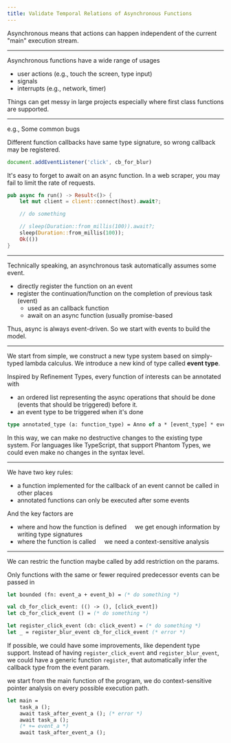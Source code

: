 ```yaml
---
title: Validate Temporal Relations of Asynchronous Functions
---
```


Asynchronous means that actions can happen independent of the current "main" execution stream.

---

Asynchronous functions have a wide range of usages
- user actions (e.g., touch the screen, type input)
- signals
- interrupts (e.g., network, timer)

Things can get messy in large projects especially where first class functions are supported.

---

e.g., Some common bugs

Different function callbacks have same type signature, so wrong callback may be registered.

```javascript
document.addEventListener('click', cb_for_blur)
```

It's easy to forget to await on an async function. In a web scraper, you may fail to limit the rate of requests.

```rust
pub async fn run() -> Result<()> {
    let mut client = client::connect(host).await?;

    // do something

    // sleep(Duration::from_millis(100)).await?;
    sleep(Duration::from_millis(100));
    Ok(())
}
```

---

Technically speaking, an asynchronous task automatically assumes some event. 

- directly register the function on an event
- register the continuation/function on the completion of previous task (event)
    - used as an callback function 
    - await on an async function (usually promise-based

Thus, async is always event-driven. So we start with events to build the model.

---

We start from simple, we construct a new type system based on simply-typed lambda calculus. We introduce a new kind of type called **event type**. 

Inspired by Refinement Types, every function of interests can be annotated with 
- an ordered list representing the async operations that should be done (events that should be triggered) before it.
- an event type to be triggered when it's done

```ocaml
type annotated_type (a: function_type) = Anno of a * [event_type] * event_type option
```

In this way, we can make no destructive changes to the existing type system. For languages like TypeScript, that support Phantom Types, we could even make no changes in the syntax level.

---

We have two key rules:
- a function implemented for the callback of an event cannot be called in other places
- annotated functions can only be executed after some events

And the key factors are 
- where and how the function is defined
&nbsp;&nbsp;&nbsp;&nbsp;we get enough information by writing type signatures 
- where the function is called
&nbsp;&nbsp;&nbsp;&nbsp;we need a context-sensitive analysis 

---

We can restric the function maybe called by add restriction on the params.

Only functions with the same or fewer required predecessor events can be passed in
```ocaml
let bounded (fn: event_a + event_b) = (* do something *)
```

```ocaml
val cb_for_click_event: (() -> (), [click_event])
let cb_for_click_event () = (* do something *)

let register_click_event (cb: click_event) = (* do something *)
let _ = register_blur_event cb_for_click_event (* error *)
```

If possible, we could have some improvements, like dependent type support. Instead of having `register_click_event` and `register_blur_event`, we could have a generic function `register`, that automatically infer the callback type from the event param.

we start from the main function of the program, we do context-sensitive pointer analysis on every possible execution path.

```ocaml
let main = 
    task_a ();
    await task_after_event_a (); (* error *)
    await task_a ();
    (* += event_a *)
    await task_after_event_a (); 
```



